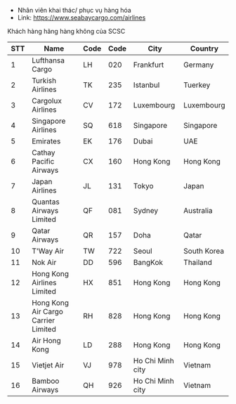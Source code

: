 - Nhân viên khai thác/ phục vụ hàng hóa
- Link: https://www.seabaycargo.com/airlines

Khách hàng hãng hàng không của SCSC

| STT | Name                                | Code | Code | City             | Country     |
| --- | ----------------------------------- | ---- | ---- | ---------------- | ----------- |
| 1   | Lufthansa Cargo                     | LH   | 020  | Frankfurt        | Germany     |
| 2   | Turkish Airlines                    | TK   | 235  | Istanbul         | Tuerkey     |
| 3   | Cargolux Airlines                   | CV   | 172  | Luxembourg       | Luxembourg  |
| 4   | Singapore Airlines                  | SQ   | 618  | Singapore        | Singapore   |
| 5   | Emirates                            | EK   | 176  | Dubai            | UAE         |
| 6   | Cathay Pacific Airways              | CX   | 160  | Hong Kong        | Hong Kong   |
| 7   | Japan Airlines                      | JL   | 131  | Tokyo            | Japan       |
| 8   | Quantas Airways Limited             | QF   | 081  | Sydney           | Australia   |
| 9   | Qatar Airways                       | QR   | 157  | Doha             | Qatar       |
| 10  | T'Way Air                           | TW   | 722  | Seoul            | South Korea |
| 11  | Nok Air                             | DD   | 596  | BangKok          | Thailand    |
| 12  | Hong Kong Airlines Limited          | HX   | 851  | Hong Kong        | Hong Kong   |
| 13  | Hong Kong Air Cargo Carrier Limited | RH   | 828  | Hong Kong        | Hong Kong   |
| 14  | Air Hong Kong                       | LD   | 288  | Hong Kong        | Hong Kong   |
| 15  | Vietjet Air                         | VJ   | 978  | Ho Chi Minh city | Vietnam     |
| 16  | Bamboo Airways                      | QH   | 926  | Ho Chi Minh city | Vietnam     |
